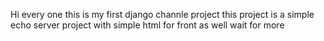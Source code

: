 Hi every one this is my first django channle project 
this project is a simple echo server project with simple html for front as well
wait for more
